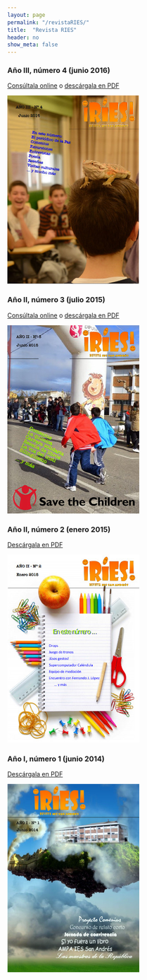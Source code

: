 ```yaml
---
layout: page
permalink: "/revistaRIES/"
title:  "Revista RIES"
header: no
show_meta: false
---
```




### Año III, número 4 (junio 2016)

[Consúltala online](http://es.calameo.com/read/003179997dffd6758a5d4) o [descárgala en PDF](https://drive.google.com/file/d/0B4jaZeMGL7HsdzhwZnFic1dGVEE/view?usp=sharing)

[![Imagen](/imagenes/RIES4.jpg)](http://es.calameo.com/read/003179997dffd6758a5d4)


### Año II, número 3 (julio 2015)

[Consúltala online](http://t.co/9rpDIZFAit) o [descárgala en PDF](https://drive.google.com/file/d/0B4jaZeMGL7HsQ0luU3VNWHNkbUU/view?usp=sharing)

[![Imagen](/imagenes/RIES3.jpg)](http://www.flipgorilla.com/p/23837411469428441/show)


### Año II, número 2 (enero 2015)

[Descárgala en PDF](https://drive.google.com/open?id=0B4jaZeMGL7Hscmd4cDgtV2pleTA&authuser=0)

[![Imagen](/imagenes/RIES2.jpg)](http://www.flipgorilla.com/p/23837411469428441/show)




### Año I, número 1 (junio 2014)

[Descárgala en PDF](https://drive.google.com/open?id=0B4jaZeMGL7HsbVU2OFhObTRxR1E&authuser=0)

[![Imagen](/imagenes/RIES1.jpg)](https://drive.google.com/open?id=0B4jaZeMGL7HsbVU2OFhObTRxR1E&authuser=0)
